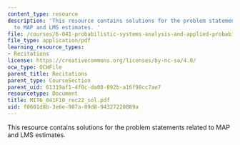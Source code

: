 ```yaml
---
content_type: resource
description: 'This resource contains solutions for the problem statements related
  to MAP and LMS estimates. '
file: /courses/6-041-probabilistic-systems-analysis-and-applied-probability-fall-2010/f0601d8b3e6e907a09d894327220889a_MIT6_041F10_rec22_sol.pdf
file_type: application/pdf
learning_resource_types:
- Recitations
license: https://creativecommons.org/licenses/by-nc-sa/4.0/
ocw_type: OCWFile
parent_title: Recitations
parent_type: CourseSection
parent_uid: 61319af1-4f0c-da08-892b-a16f98cc7ae7
resourcetype: Document
title: MIT6_041F10_rec22_sol.pdf
uid: f0601d8b-3e6e-907a-09d8-94327220889a
---
```

This resource contains solutions for the problem statements related to MAP and LMS estimates. 